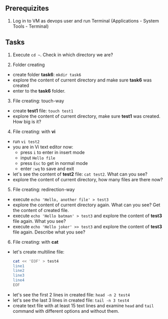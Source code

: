 ## Prerequizites
1. Log in to VM as devops user and run Terminal (Applications - System Tools - Terminal)

## Tasks

1. Execute `cd ~`. Check in which directory we are?

2. Folder creating
  - create folder **task6**: `mkdir task6`
  - explore the content of current directory and make sure **task6** was created
  - enter to the **task6** folder. 
  
3. File creating: touch-way
  - create **test1** file: `touch test1`
  - explore the content of current directory, make sure **test1** was created. How big is it?
  
4. File creating: with **vi**
  - run `vi test2`
  - you are in Vi text editor now: 
    - press `i` to enter in insert mode
    - input `Hello file`
    - press `Esc` to get in normal mode
    - enter `:wq` to save and exit
  - let's see the content of **test2** file: `cat test2`. What can you see?
  - explore the content of current directory, how many files are there now?
  
5. File creating: redirection-way
  - execute `echo 'Hello, another file' > test3`
  - explore the content of current directory again. What can you see? Get the content of created file.
  - execute `echo 'Hello batman' > test3` and explore the content of **test3** file again. What you see?
  - execute `echo 'Hello joker' >> test3` and explore the content of **test3** file again. Describe what you see?
  
6. File creating: with **cat**
  - let's create multiline file:
    ```bash
    cat << 'EOF' > test4
    line1
    line2
    line3
    line4
    EOF
    ```
  - let's see the first 2 lines in created file: `head -n 2 test4`
  - let's see the last 3 lines in created file: `tail -n 3 test4`
  - create text file with at least 15 text lines and examine `head` and `tail` command with different options and without them.
  



